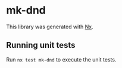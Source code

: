 # mk-dnd

This library was generated with [Nx](https://nx.dev).

## Running unit tests

Run `nx test mk-dnd` to execute the unit tests.

